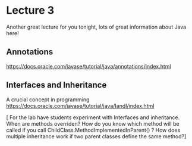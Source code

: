 # Lecture 3
Another great lecture for you tonight, lots of great information about Java here!

## Annotations
https://docs.oracle.com/javase/tutorial/java/annotations/index.html

## Interfaces and Inheritance
A crucial concept in programming
https://docs.oracle.com/javase/tutorial/java/IandI/index.html

[ For the lab have students experiment with Interfaces and inheritance. When are methods overriden? How do you know which
method will be called if you call ChildClass.MethodImplementedInParent() ? How does multiple inheritance work if two parent 
classes define the same method?]
